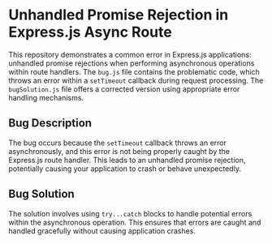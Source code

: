 # Unhandled Promise Rejection in Express.js Async Route

This repository demonstrates a common error in Express.js applications: unhandled promise rejections when performing asynchronous operations within route handlers.  The `bug.js` file contains the problematic code, which throws an error within a `setTimeout` callback during request processing.  The `bugSolution.js` file offers a corrected version using appropriate error handling mechanisms.

## Bug Description

The bug occurs because the `setTimeout` callback throws an error asynchronously, and this error is not being properly caught by the Express.js route handler. This leads to an unhandled promise rejection, potentially causing your application to crash or behave unexpectedly.

## Bug Solution

The solution involves using `try...catch` blocks to handle potential errors within the asynchronous operation.  This ensures that errors are caught and handled gracefully without causing application crashes.